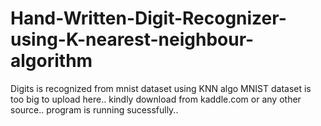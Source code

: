# Hand-Written-Digit-Recognizer-using-K-nearest-neighbour-algorithm
Digits is recognized from mnist dataset using KNN algo
MNIST dataset is too big to upload here..
kindly download from kaddle.com or any other source..
program is running sucessfully..
